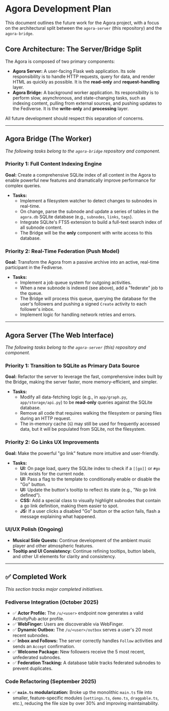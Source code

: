# Agora Development Plan

This document outlines the future work for the Agora project, with a focus on the architectural split between the `agora-server` (this repository) and the `agora-bridge`.

## Core Architecture: The Server/Bridge Split

The Agora is composed of two primary components:

-   **Agora Server:** A user-facing Flask web application. Its sole responsibility is to handle HTTP requests, query for data, and render HTML as quickly as possible. It is the **read-only** and **request-handling** layer.
-   **Agora Bridge:** A background worker application. Its responsibility is to perform slow, asynchronous, and state-changing tasks, such as indexing content, pulling from external sources, and pushing updates to the Fediverse. It is the **write-only** and **processing** layer.

All future development should respect this separation of concerns.

---

## Agora Bridge (The Worker)

*The following tasks belong to the `agora-bridge` repository and component.*

### Priority 1: Full Content Indexing Engine

**Goal:** Create a comprehensive SQLite index of all content in the Agora to enable powerful new features and dramatically improve performance for complex queries.

-   **Tasks:**
    -   Implement a filesystem watcher to detect changes to subnodes in real-time.
    -   On change, parse the subnode and update a series of tables in the `agora.db` SQLite database (e.g., `subnodes`, `links`, `tags`).
    -   Integrate SQLite's FTS5 extension to build a full-text search index of all subnode content.
    -   The Bridge will be the **only** component with write access to this database.

### Priority 2: Real-Time Federation (Push Model)

**Goal:** Transform the Agora from a passive archive into an active, real-time participant in the Fediverse.

-   **Tasks:**
    -   Implement a job queue system for outgoing activities.
    -   When a new subnode is indexed (see above), add a "federate" job to the queue.
    -   The Bridge will process this queue, querying the database for the user's followers and pushing a signed `Create` activity to each follower's inbox.
    -   Implement logic for handling network retries and errors.

---

## Agora Server (The Web Interface)

*The following tasks belong to the `agora-server` (this) repository and component.*

### Priority 1: Transition to SQLite as Primary Data Source

**Goal:** Refactor the server to leverage the fast, comprehensive index built by the Bridge, making the server faster, more memory-efficient, and simpler.

-   **Tasks:**
    -   Modify all data-fetching logic (e.g., in `app/graph.py`, `app/storage/api.py`) to be **read-only** queries against the SQLite database.
    -   Remove all code that requires walking the filesystem or parsing files during an HTTP request.
    -   The in-memory cache (`G`) may still be used for frequently accessed data, but it will be populated from SQLite, not the filesystem.

### Priority 2: Go Links UX Improvements

**Goal:** Make the powerful "go link" feature more intuitive and user-friendly.

-   **Tasks:**
    -   **UI:** On page load, query the SQLite index to check if a `[[go]]` or `#go` link exists for the current node.
    -   **UI:** Pass a flag to the template to conditionally enable or disable the "Go" button.
    -   **UI:** Update the button's tooltip to reflect its state (e.g., "No go link defined").
    -   **CSS:** Add a special class to visually highlight subnodes that contain a go link definition, making them easier to spot.
    -   **JS:** If a user clicks a disabled "Go" button or the action fails, flash a message explaining what happened.

### UI/UX Polish (Ongoing)

-   **Musical Side Quests:** Continue development of the ambient music player and other atmospheric features.
-   **Tooltip and UI Consistency:** Continue refining tooltips, button labels, and other UI elements for clarity and consistency.

---

## ✅ Completed Work

*This section tracks major completed initiatives.*

### Fediverse Integration (October 2025)
-   ✅ **Actor Profile:** The `/u/<user>` endpoint now generates a valid ActivityPub actor profile.
-   ✅ **WebFinger:** Users are discoverable via WebFinger.
-   ✅ **Dynamic Outbox:** The `/u/<user>/outbox` serves a user's 20 most recent subnodes.
-   ✅ **Inbox and Follows:** The server correctly handles `Follow` activities and sends an `Accept` confirmation.
-   ✅ **Welcome Package:** New followers receive the 5 most recent, unfederated subnodes.
-   ✅ **Federation Tracking:** A database table tracks federated subnodes to prevent duplicates.

### Code Refactoring (September 2025)
-   ✅ **`main.ts` modularization:** Broke up the monolithic `main.ts` file into smaller, feature-specific modules (`settings.ts`, `demo.ts`, `draggable.ts`, etc.), reducing the file size by over 30% and improving maintainability.